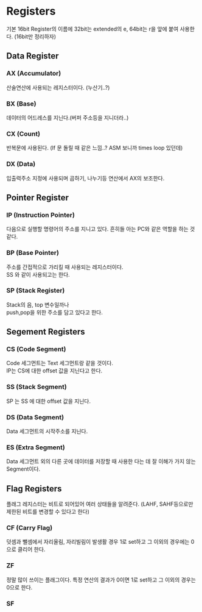# Registers
기본 16bit Register의 이름에 32bit는 extended의 e, 64bit는 r을 앞에 붙여 사용한다. (16bit만 정리하자)

## Data Register
### AX (Accumulator)
산술연산에 사용되는 레지스터이다. (누산기..?)  

### BX (Base)
데이터의 어드레스를 지닌다.(버퍼 주소등을 지니더라..)  

### CX (Count)
반복문에 사용된다. (If 문 돌릴 때 같은 느낌..? ASM 보니까 times loop 있던데)

### DX (Data)
입출력주소 지정에 사용되며 곱하기, 나누기등 연산에서 AX의 보조한다.

## Pointer Register
### IP (Instruction Pointer)
다음으로 실행할 명령어의 주소를 지니고 있다. 흔히들 아는 PC와 같은 역할을 하는 것 같다.  

### BP (Base Pointer)
주소를 간접적으로 가리킬 때 사용되는 레지스터이다.  
SS 와 같이 사용되고는 한다.

### SP (Stack Register)
Stack의 음, top 변수일까나  
push,pop을 위한 주소를 담고 있다고 한다.  

## Segement Registers
### CS (Code Segment)
Code 세그먼트는 Text 세그먼트랑 같을 것이다.  
IP는 CS에 대한 offset 값을 지닌다고 한다.  

### SS (Stack Segment)
SP 는 SS 에 대한 offset 값을 지닌다.

### DS (Data Segment)
Data 세그먼트의 시작주소를 지닌다.

### ES (Extra Segment)
Data 세그먼트 외의 다른 곳에 데이터를 저장할 때 사용한 다는 데 잘 이해가 가지 않는 Segment이다.

## Flag Registers
플래그 레지스터는 비트로 되어있어 여러 상태들을 알려준다.
(LAHF, SAHF등으로만 제한된 비트를 변경할 수 있다고 한다)

### CF (Carry Flag)
덧셈과 뺄셈에서 자리올림, 자리빌림이 발생활 경우 1로 set하고 그 이외의 경우에는 0으로 클리어 한다.

### ZF
정말 많이 쓰이는 플래그이다.
특정 연산의 결과가 0이면 1로 set하고 그 이외의 경우는 0으로 한다.

### SF
